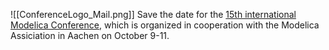 ![[ConferenceLogo_Mail.png]]
Save the date for the [15th international Modelica Conference](https://2023.international.conference.modelica.org/), which is organized in cooperation with the Modelica Assiciation in Aachen on October 9-11.